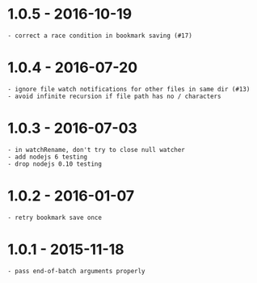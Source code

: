 
# 1.0.5 - 2016-10-19

    - correct a race condition in bookmark saving (#17)

# 1.0.4 - 2016-07-20

    - ignore file watch notifications for other files in same dir (#13)
    - avoid infinite recursion if file path has no / characters

# 1.0.3 - 2016-07-03

    - in watchRename, don't try to close null watcher
    - add nodejs 6 testing
    - drop nodejs 0.10 testing

# 1.0.2 - 2016-01-07

    - retry bookmark save once

# 1.0.1 - 2015-11-18

    - pass end-of-batch arguments properly
